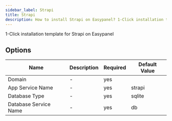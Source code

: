 ```yaml
---
sidebar_label: Strapi
title: Strapi
description: How to install Strapi on Easypanel? 1-Click installation template for Strapi on Easypanel
---
```


<!-- generated -->

1-Click installation template for Strapi on Easypanel

## Options

Name | Description | Required | Default Value
-|-|-|-
Domain | - | yes | 
App Service Name | - | yes | strapi
Database Type | - | yes | sqlite
Database Service Name | - | yes | db
